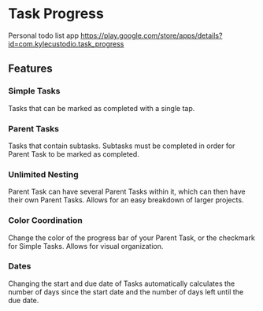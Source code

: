 # Task Progress
Personal todo list app
https://play.google.com/store/apps/details?id=com.kylecustodio.task_progress


## Features

### Simple Tasks
Tasks that can be marked as completed with a single tap.

### Parent Tasks
Tasks that contain subtasks. Subtasks must be completed in order for Parent Task to be marked as completed.

### Unlimited Nesting
Parent Task can have several Parent Tasks within it, which can then have their own Parent Tasks. Allows for an easy breakdown of larger projects.

### Color Coordination
Change the color of the progress bar of your Parent Task, or the checkmark for Simple Tasks. Allows for visual organization.

### Dates
Changing the start and due date of Tasks automatically calculates the number of days since the start date and the number of days left until the due date.
